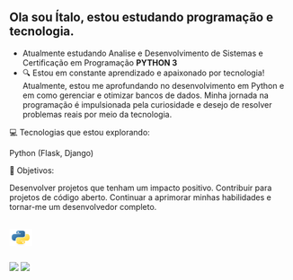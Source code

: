 
## Ola sou Ítalo, estou estudando programação e tecnologia.

- Atualmente estudando Analise e Desenvolvimento de Sistemas e Certificação em Programação **PYTHON 3**
- 🔍 Estou em constante aprendizado e apaixonado por tecnologia! Atualmente, estou me aprofundando no desenvolvimento em Python e em como gerenciar e otimizar bancos de dados. Minha jornada na programação é impulsionada pela curiosidade e desejo de resolver problemas reais por meio da tecnologia.

💻 Tecnologias que estou explorando:

Python (Flask, Django)

🌱 Objetivos:

Desenvolver projetos que tenham um impacto positivo.
Contribuir para projetos de código aberto.
Continuar a aprimorar minhas habilidades e tornar-me um desenvolvedor completo.

 <div style="display: inline_block"><br>
  <img align="center" alt="Rafa-Python" height="30" width="40" src="https://raw.githubusercontent.com/devicons/devicon/master/icons/python/python-original.svg">
</div>
 
 ##
 
  <a href="https://instagram.com/italotato" target="_blank"><img src="https://img.shields.io/badge/-Instagram-%23E4405F?style=for-the-badge&logo=instagram&logoColor=white" target="_blank"></a>
    <a href="https://www.linkedin.com/in/italo-lucas-molino-160112230" target="_blank"><img src="https://img.shields.io/badge/LinkedIn-0077B5?style=for-the-badge&logo=linkedin&logoColor=white" target="_blank"></a>
